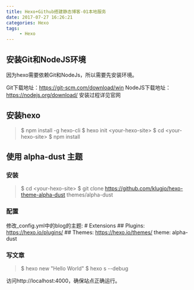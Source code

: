 ```yaml
---
title: Hexo+Github搭建静态博客-01本地服务
date: 2017-07-27 16:26:21
categories: Hexo
tags:
     - Hexo
---
```


## 安装Git和NodeJS环境

因为hexo需要依赖Git和NodeJs，所以需要先安装环境。

Git下载地址：https://git-scm.com/download/win
NodeJS下载地址：https://nodejs.org/download/
安装过程详见官网

## 安装hexo
>$ npm install -g hexo-cli
>$ hexo init &lt;your-hexo-site&gt;
>$ cd &lt;your-hexo-site&gt;
>$ npm install

## 使用 alpha-dust 主题
### 安装
>$ cd &lt;your-hexo-site&gt;
>$ git clone https://github.com/klugjo/hexo-theme-alpha-dust themes/alpha-dust

### 配置
修改_config.yml中的blog的主题:
\# Extensions
\#\# Plugins: https://hexo.io/plugins/
\#\# Themes: https://hexo.io/themes/
theme: alpha-dust

### 写文章

>$ hexo new "Hello World"
>$ hexo s --debug

访问http://localhost:4000，确保站点正确运行。
